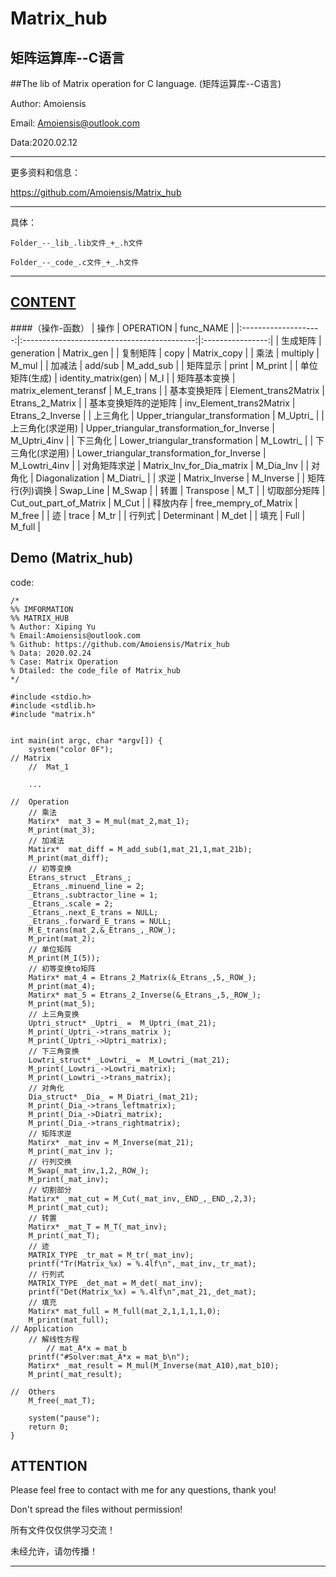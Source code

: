 Matrix_hub
=======================================
矩阵运算库--C语言
---------------------------------------
##The lib of Matrix operation for C language. (矩阵运算库--C语言) 

Author: Amoiensis

Email: Amoiensis@outlook.com

Data:2020.02.12
***************************************************************
更多资料和信息：

https://github.com/Amoiensis/Matrix_hub
***************************************************************

具体：
	
	Folder_--_lib_.lib文件_+_.h文件

	Folder_--_code_.c文件_+_.h文件

***************************************************************

[CONTENT](https://github.com/Amoiensis/Matrix_hub)
---------------------------------------
####（操作-函数）
|         操作         |                  OPERATION                  |     func_NAME    |
|:--------------------:|:-------------------------------------------:|:----------------:|
|       生成矩阵       |                  generation                 |    Matrix_gen    |
|       复制矩阵       |                     copy                    |    Matrix_copy   |
|         乘法         |                   multiply                  |       M_mul      |
|        加减法        |                   add/sub                   |     M_add_sub    |
|       矩阵显示       |                    print                    |      M_print     |
|    单位矩阵(生成)    |             identity_matrix(gen)            |        M_I       |
|     矩阵基本变换     |            matrix_element_teransf           |     M_E_trans    |
|     基本变换矩阵     |             Element_trans2Matrix            |  Etrans_2_Matrix |
| 基本变换矩阵的逆矩阵 |           inv_Element_trans2Matrix          | Etrans_2_Inverse |
|       上三角化       |       Upper_triangular_transformation       |     M_Uptri_     |
|   上三角化(求逆用)   | Upper_triangular_transformation_for_Inverse |   M_Uptri_4inv   |
|       下三角化       |       Lower_triangular_transformation       |     M_Lowtri_    |
|   下三角化(求逆用)   | Lower_triangular_transformation_for_Inverse |   M_Lowtri_4inv  |
|     对角矩阵求逆     |          Matrix_Inv_for_Dia_matrix          |     M_Dia_Inv    |
|        对角化        |               Diagonalization               |     M_Diatri_    |
|         求逆         |                Matrix_Inverse               |     M_Inverse    |
|    矩阵行(列)调换    |                  Swap_Line                  |      M_Swap      |
|         转置         |                  Transpose                  |        M_T       |
|     切取部分矩阵     |            Cut_out_part_of_Matrix           |       M_Cut      |
|       释放内存       |            free_mempry_of_Matrix            |      M_free      |
|          迹          |                    trace                    |       M_tr       |
|        行列式        |                 Determinant                 |       M_det      |
|         填充         |                     Full                    |       M_full     |

Demo (Matrix_hub)
---------------------------------------
code:
```
/*
%% IMFORMATION
%% MATRIX_HUB
% Author: Xiping Yu
% Email:Amoiensis@outlook.com
% Github: https://github.com/Amoiensis/Matrix_hub
% Data: 2020.02.24 
% Case: Matrix Operation 
% Dtailed: the code_file of Matrix_hub
*/ 

#include <stdio.h>
#include <stdlib.h>
#include "matrix.h"


int main(int argc, char *argv[]) {
	system("color 0F");
// Matrix
	//	Mat_1
	
	...
	
//	Operation
	// 乘法 
	Matirx*  mat_3 = M_mul(mat_2,mat_1);
	M_print(mat_3);	
	// 加减法
	Matirx*  mat_diff = M_add_sub(1,mat_21,1,mat_21b);
	M_print(mat_diff);	
	// 初等变换 
	Etrans_struct _Etrans_;
	_Etrans_.minuend_line = 2;
	_Etrans_.subtractor_line = 1;
	_Etrans_.scale = 2;
	_Etrans_.next_E_trans = NULL;
	_Etrans_.forward_E_trans = NULL;
	M_E_trans(mat_2,&_Etrans_,_ROW_);
	M_print(mat_2);
	// 单位矩阵 
	M_print(M_I(5));
	// 初等变换to矩阵 
	Matirx* mat_4 = Etrans_2_Matrix(&_Etrans_,5,_ROW_);
	M_print(mat_4);
	Matirx* mat_5 = Etrans_2_Inverse(&_Etrans_,5,_ROW_);
	M_print(mat_5);
	// 上三角变换
	Uptri_struct* _Uptri_ =  M_Uptri_(mat_21);
	M_print(_Uptri_->trans_matrix );
	M_print(_Uptri_->Uptri_matrix);
	// 下三角变换
	Lowtri_struct* _Lowtri_ =  M_Lowtri_(mat_21);
	M_print(_Lowtri_->Lowtri_matrix);
	M_print(_Lowtri_->trans_matrix);
	// 对角化
	Dia_struct* _Dia_ = M_Diatri_(mat_21);
	M_print(_Dia_->trans_leftmatrix);
	M_print(_Dia_->Diatri_matrix);
	M_print(_Dia_->trans_rightmatrix);
	// 矩阵求逆 
	Matirx* _mat_inv = M_Inverse(mat_21);
	M_print(_mat_inv );
	// 行列交换
	M_Swap(_mat_inv,1,2,_ROW_);
	M_print(_mat_inv); 
	// 切割部分
	Matirx* _mat_cut = M_Cut(_mat_inv,_END_,_END_,2,3);
	M_print(_mat_cut);
	// 转置
	Matirx* _mat_T = M_T(_mat_inv);
	M_print(_mat_T);
	// 迹
	MATRIX_TYPE _tr_mat = M_tr(_mat_inv);
	printf("Tr(Matrix_%x) = %.4lf\n",_mat_inv,_tr_mat);
	// 行列式
	MATRIX_TYPE _det_mat = M_det(_mat_inv);
	printf("Det(Matrix_%x) = %.4lf\n",mat_21,_det_mat);
	// 填充
	Matirx* mat_full = M_full(mat_2,1,1,1,1,0);
	M_print(mat_full);
// Application
	// 解线性方程
		// mat_A*x = mat_b
	printf("#Solver:mat_A*x = mat_b\n");
	Matirx* _mat_result = M_mul(M_Inverse(mat_A10),mat_b10);
	M_print(_mat_result);
	
//  Others
	M_free(_mat_T);
	
	system("pause"); 
	return 0;
}
```

ATTENTION
---------------------------------------
Please feel free to contact with me for any questions, thank you!

Don't spread the files without permission!

所有文件仅仅供学习交流！

未经允许，请勿传播！
***************************************
